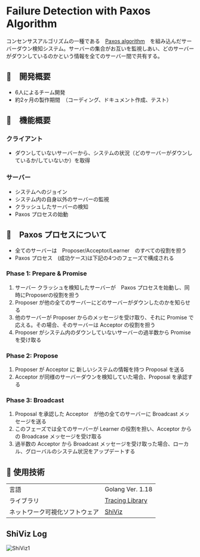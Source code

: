 # Failure Detection with Paxos Algorithm

コンセンサスアルゴリズムの一種である　[Paxos algorithm](https://lamport.azurewebsites.net/pubs/paxos-simple.pdf)　を組み込んだサーバーダウン検知システム。サーバーの集合がお互いを監視しあい、どのサーバーがダウンしているのかという情報を全てのサーバー間で共有する。

## :pushpin:　開発概要
- 6人によるチーム開発
- 約2ヶ月の製作期間　（コーディング、ドキュメント作成、テスト）

## :scroll:　機能概要

### クライアント
- ダウンしていないサーバーから、システムの状況（どのサーバーがダウンしているか/していないか）を取得

### サーバー 
- システムへのジョイン
- システム内の自身以外のサーバーの監視
- クラッシュしたサーバーの検知
- Paxos プロセスの始動


## :thought_balloon:　Paxos プロセスについて
- 全てのサーバーは　Proposer/Acceptor/Learner　のすべての役割を担う
- Paxos プロセス　(成功ケース)は下記の4つのフェーズで構成される

### Phase 1: Prepare & Promise
1. サーバー クラッシュを検知したサーバーが　Paxos プロセスを始動し、同時にProposerの役割を担う
2. Proposer が他の全てのサーバーにどのサーバーがダウンしたのかを知らせる
3. 他のサーバーが Proposer からのメッセージを受け取り、それに Promise で応える。その場合、そのサーバーは Acceptor の役割を担う
4. Proposer がシステム内のダウンしていないサーバーの過半数から Promise を受け取る

### Phase 2: Propose
1. Proposer が Acceptor に 新しいシステムの情報を持つ Proposal を送る
2. Acceptor が同様のサーバーダウンを検知していた場合、Proposal を承認する

### Phase 3: Broadcast
1. Proposal を承認した Acceptor　が他の全てのサーバーに Broadcast メッセージを送る
2. このフェーズでは全てのサーバーが Learner の役割を担い、Acceptor からの Broadcase メッセージを受け取る
3. 過半数の Acceptor から Broadcast メッセージを受け取った場合、ローカル、グローバルのシステム状況をアップデートする


## :hammer: 使用技術
|||
| ---- | ---- |
|  言語  | Golang Ver. 1.18   |
|  ライブラリ  |  [Tracing Library](https://pkg.go.dev/github.com/DistributedClocks/tracing)  |
|  ネットワーク可視化ソフトウェア  | [ShiViz](https://bestchai.bitbucket.io/shiviz/) |

## ShiViz Log
![ShiViz1](https://user-images.githubusercontent.com/81115999/166919675-10e1f639-7337-4310-b023-b0280741313b.png)


